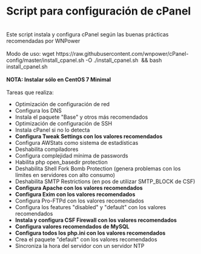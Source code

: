 <h1>Script para configuraci&oacute;n de cPanel</h1>
<br />Este script instala y configura cPanel seg&uacute;n las buenas pr&aacute;cticas recomendadas por WNPower<br /><br />Modo de uso: wget https://raw.githubusercontent.com/wnpower/cPanel-config/master/install_cpanel.sh -O ./install_cpanel.sh &nbsp;&amp;&amp; bash install_cpanel.sh<br /><br /><strong>NOTA: Instalar s&oacute;lo en CentOS 7 Minimal<br /><br /></strong>Tareas que realiza:<br />
<ul>
<li>Optimizaci&oacute;n de configuraci&oacute;n de red</li>
<li>Configura los DNS</li>
<li>Instala el paquete "Base" y otros m&aacute;s recomendados</li>
<li>Optimizaci&oacute;n de configuraci&oacute;n de SSH</li>
<li>Instala cPanel si no lo detecta</li>
<li><strong>Configura Tweak Settings con los valores recomendados</strong></li>
<li>Configura AWStats como sistema de estad&iacute;sticas</li>
<li>Deshabilita compiladores</li>
<li>Configura complejidad m&iacute;nima de passwords</li>
<li>Habilita php open_basedir protection</li>
<li>Deshabilita Shell Fork Bomb Protection (genera problemas con los l&iacute;mites en servidores con alto consumo)</li>
<li>Deshabilita SMTP Restrictions (en pos de utilizar SMTP_BLOCK de CSF)</li>
<li><strong>Configura Apache con los valores recomendados</strong></li>
<li><strong>Configura Exim con los valores recomendados</strong></li>
<li>Configura Pro-FTPd con los valores recomendados</li>
<li>Configura los features "disabled" y "default" con los valores recomendados</li>
<li><strong>Instala y configura CSF Firewall con los valores recomendados</strong></li>
<li><strong>Configura valores recomendados de MySQL</strong></li>
<li><strong>Configura todos los php.ini con los valores recomendados</strong></li>
<li>Crea el paquete "default" con los valores recomendados</li>
<li>Sincroniza la hora del servidor con un servidor NTP</li>
</ul>
